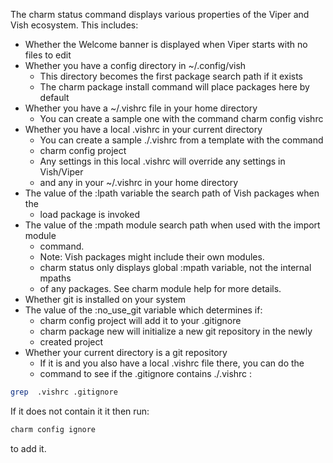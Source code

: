 The charm status command displays various properties of the Viper and Vish
ecosystem. This includes:

- Whether the Welcome banner is displayed when Viper starts with no files to edit
- Whether you have a config directory in ~/.config/vish
  * This directory becomes the first package search path if it exists
  * The charm package install command will place packages here by default
- Whether you have a ~/.vishrc file in your home directory
  * You can create a sample one with the command charm config vishrc
- Whether you have a local .vishrc in your current directory
  * You can create a sample ./.vishrc from a template with the command
  * charm config project
  * Any settings in this local .vishrc will override any settings in Vish/Viper
  * and any in your ~/.vishrc in your home directory
- The value of the :lpath variable the search path of Vish packages when the
  * load package is invoked
- The value of the :mpath module search path when used with the import module
  * command.
  * Note: Vish packages might include their own modules.
  * charm status only displays global :mpath variable, not the internal mpaths
  * of any packages. See charm module help for more details.
- Whether git is installed on your system
- The value of the :no_use_git variable which determines if:
  * charm config project will add it to your .gitignore
  * charm package new will initialize a new git repository in the newly
  * created project
- Whether your current directory is a git repository
  * If it is and you also have a local .vishrc file there, you can do the
  * command to see if the .gitignore contains ./.vishrc :
 


```bash
grep  .vishrc .gitignore
```

If it does not contain it it then run:

```bash
charm config ignore
```

to add it.
